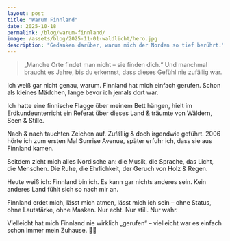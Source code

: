 ```yaml
---
layout: post
title: "Warum Finnland"
date: 2025-10-18
permalink: /blog/warum-finnland/
image: /assets/blog/2025-11-01-waldlicht/hero.jpg
description: "Gedanken darüber, warum mich der Norden so tief berührt."
---
```


> „Manche Orte findet man nicht – sie finden dich.“
> Und manchmal braucht es Jahre, bis du erkennst, dass dieses Gefühl nie zufällig war.

Ich weiß gar nicht genau, warum.
Finnland hat mich einfach gerufen.
Schon als kleines Mädchen, lange bevor ich jemals dort war.

Ich hatte eine finnische Flagge über meinem Bett hängen,
hielt im Erdkundeunterricht ein Referat über dieses Land
& träumte von Wäldern, Seen & Stille.

Nach & nach tauchten Zeichen auf.
Zufällig & doch irgendwie geführt.
2006 hörte ich zum ersten Mal Sunrise Avenue,
später erfuhr ich, dass sie aus Finnland kamen.

Seitdem zieht mich alles Nordische an:
die Musik, die Sprache, das Licht, die Menschen.
Die Ruhe, die Ehrlichkeit, der Geruch von Holz & Regen.

Heute weiß ich: Finnland bin ich.
Es kann gar nichts anderes sein.
Kein anderes Land fühlt sich so nach mir an.

Finnland erdet mich, lässt mich atmen,
lässt mich ich sein – ohne Status, ohne Lautstärke, ohne Masken.
Nur echt. Nur still. Nur wahr.

Vielleicht hat mich Finnland nie wirklich „gerufen“ –
vielleicht war es einfach schon immer mein Zuhause. 🌲🤍
